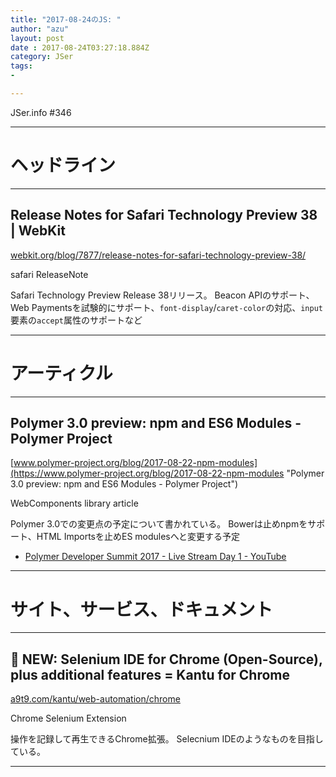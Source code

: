 ```yaml
---
title: "2017-08-24のJS: "
author: "azu"
layout: post
date : 2017-08-24T03:27:18.884Z
category: JSer
tags:
-

---
```


JSer.info #346

----

<h1 class="site-genre">ヘッドライン</h1>

----

## Release Notes for Safari Technology Preview 38 | WebKit
[webkit.org/blog/7877/release-notes-for-safari-technology-preview-38/](https://webkit.org/blog/7877/release-notes-for-safari-technology-preview-38/ "Release Notes for Safari Technology Preview 38 | WebKit")
<p class="jser-tags jser-tag-icon"><span class="jser-tag">safari</span> <span class="jser-tag">ReleaseNote</span></p>

Safari Technology Preview Release 38リリース。
Beacon APIのサポート、Web Paymentsを試験的にサポート、`font-display`/`caret-color`の対応、`input`要素の`accept`属性のサポートなど


----
<h1 class="site-genre">アーティクル</h1>

----

## Polymer 3.0 preview: npm and ES6 Modules - Polymer Project
[www.polymer-project.org/blog/2017-08-22-npm-modules](https://www.polymer-project.org/blog/2017-08-22-npm-modules "Polymer 3.0 preview: npm and ES6 Modules - Polymer Project")
<p class="jser-tags jser-tag-icon"><span class="jser-tag">WebComponents</span> <span class="jser-tag">library</span> <span class="jser-tag">article</span></p>

Polymer 3.0での変更点の予定について書かれている。
Bowerは止めnpmをサポート、HTML Importsを止めES modulesへと変更する予定

- [Polymer Developer Summit 2017 - Live Stream Day 1 - YouTube](https://www.youtube.com/watch?v=yTASiOaXlck "Polymer Developer Summit 2017 - Live Stream Day 1 - YouTube")

----
<h1 class="site-genre">サイト、サービス、ドキュメント</h1>

----

## 🤖 NEW: Selenium IDE for Chrome (Open-Source), plus additional features = Kantu for Chrome
[a9t9.com/kantu/web-automation/chrome](https://a9t9.com/kantu/web-automation/chrome "🤖 NEW: Selenium IDE for Chrome (Open-Source), plus additional features = Kantu for Chrome")
<p class="jser-tags jser-tag-icon"><span class="jser-tag">Chrome</span> <span class="jser-tag">Selenium</span> <span class="jser-tag">Extension</span></p>

操作を記録して再生できるChrome拡張。
Selecnium IDEのようなものを目指している。


----
